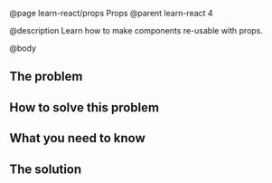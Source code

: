 @page learn-react/props Props
@parent learn-react 4

@description Learn how to make components re-usable with props.

@body

## The problem


## How to solve this problem


## What you need to know


## The solution
